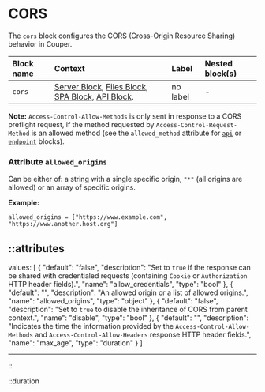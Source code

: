 # CORS

The `cors` block configures the CORS (Cross-Origin Resource Sharing) behavior in Couper.

| Block name | Context                                                                                                       | Label    | Nested block(s) |
|:-----------|:--------------------------------------------------------------------------------------------------------------|:---------|:----------------|
| `cors`     | [Server Block](server), [Files Block](files), [SPA Block](spa), [API Block](api). | no label | -               |

**Note:** `Access-Control-Allow-Methods` is only sent in response to a CORS preflight request, if the method requested by `Access-Control-Request-Method` is an allowed method (see the `allowed_method` attribute for [`api`](api) or [`endpoint`](endpoint) blocks).

### Attribute `allowed_origins`

Can be either of: a string with a single specific origin, `"*"` (all origins are allowed) or an array of specific origins.

**Example:**
```hcl
allowed_origins = ["https://www.example.com", "https://www.another.host.org"]
```

::attributes
---
values: [
  {
    "default": "false",
    "description": "Set to `true` if the response can be shared with credentialed requests (containing `Cookie` or `Authorization` HTTP header fields).",
    "name": "allow_credentials",
    "type": "bool"
  },
  {
    "default": "",
    "description": "An allowed origin or a list of allowed origins.",
    "name": "allowed_origins",
    "type": "object"
  },
  {
    "default": "false",
    "description": "Set to `true` to disable the inheritance of CORS from parent context.",
    "name": "disable",
    "type": "bool"
  },
  {
    "default": "",
    "description": "Indicates the time the information provided by the `Access-Control-Allow-Methods` and `Access-Control-Allow-Headers` response HTTP header fields.",
    "name": "max_age",
    "type": "duration"
  }
]

---
::

::duration
